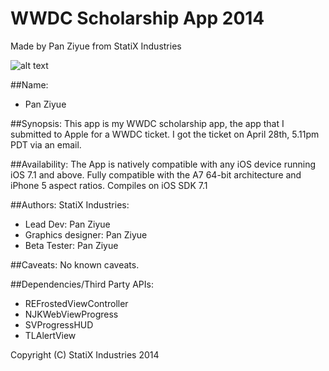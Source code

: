 **WWDC Scholarship App 2014**
=================================
Made by Pan Ziyue from StatiX Industries

![alt text](https://raw.githubusercontent.com/sammy0025/WWDC-2014/master/Assets/iPhoneWWDC.png  "Demo")

##Name:
* Pan Ziyue

##Synopsis:
This app is my WWDC scholarship app, the app that I submitted
to Apple for a WWDC ticket. I got the ticket on April 28th, 5.11pm PDT via an email.

##Availability:
The App is natively compatible with any iOS device running iOS 7.1 and above. Fully compatible with the A7 64-bit architecture and iPhone 5 aspect ratios.
Compiles on iOS SDK 7.1

##Authors:
StatiX Industries:
* Lead Dev: Pan Ziyue
* Graphics designer: Pan Ziyue
* Beta Tester: Pan Ziyue

##Caveats:
No known caveats.

##Dependencies/Third Party APIs:
* REFrostedViewController
* NJKWebViewProgress
* SVProgressHUD
* TLAlertView

Copyright (C) StatiX Industries 2014

